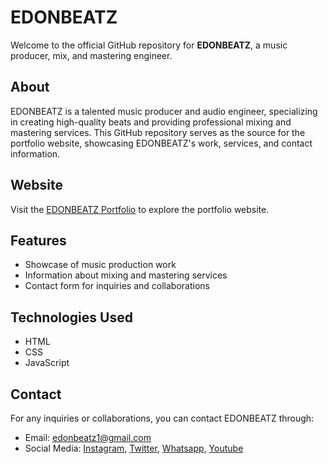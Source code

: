 # EDONBEATZ

Welcome to the official GitHub repository for **EDONBEATZ**, a music producer, mix, and mastering engineer.

## About

EDONBEATZ is a talented music producer and audio engineer, specializing in creating high-quality beats and providing professional mixing and mastering services. This GitHub repository serves as the source for the portfolio website, showcasing EDONBEATZ's work, services, and contact information.

## Website

Visit the [EDONBEATZ Portfolio](https://edonbeatz.github.io) to explore the portfolio website.

## Features

- Showcase of music production work
- Information about mixing and mastering services
- Contact form for inquiries and collaborations

## Technologies Used

- HTML
- CSS
- JavaScript

## Contact

For any inquiries or collaborations, you can contact EDONBEATZ through:

- Email: edonbeatz1@gmail.com
- Social Media: [Instagram](https://www.instagram.com/edonbeatz/), [Twitter](https://twitter.com/edonbeatz), [Whatsapp](https://wa.me/233553246379), [Youtube](https://youtube.com/@edonbeatz)
